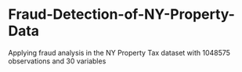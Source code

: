 # Fraud-Detection-of-NY-Property-Data
Applying fraud analysis in the NY Property Tax dataset with 1048575 observations and 30 variables
